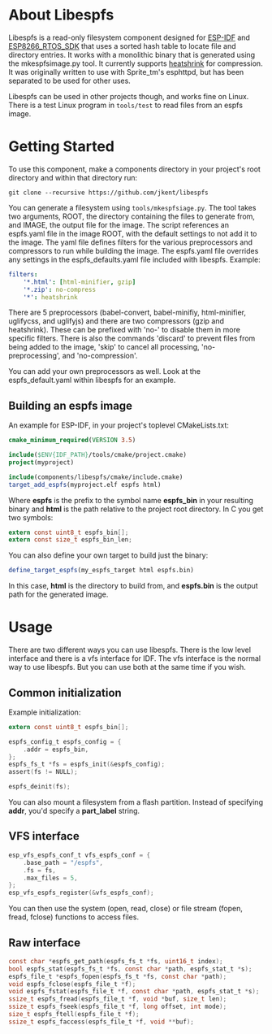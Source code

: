 # About Libespfs

Libespfs is a read-only filesystem component designed for
[ESP-IDF](https://github.com/espressif/esp-idf) and
[ESP8266_RTOS_SDK](https://github.com/espressif/ESP8266_RTOS_SDK) that uses a
sorted hash table to locate file and directory entries. It works with a
monolithic binary that is generated using the mkespfsimage.py tool. It
currently supports [heatshrink](https://github.com/atomicobject/heatshrink)
for compression. It was originally written to use with Sprite_tm's esphttpd,
but has been separated to be used for other uses.

Libespfs can be used in other projects though, and works fine on Linux. There
is a test Linux program in `tools/test` to read files from an espfs image.


# Getting Started

To use this component, make a components directory in your project's root
directory and within that directory run:

`git clone --recursive https://github.com/jkent/libespfs`


You can generate a filesystem using `tools/mkespfsiage.py`. The tool takes two
arguments, ROOT, the directory containing the files to generate from, and
IMAGE, the output file for the image. The script references an espfs.yaml file
in the image ROOT, with the default settings to not add it to the image. The
yaml file defines filters for the various preprocessors and compressors to run
while building the image. The espfs.yaml file overrides any settings in the
espfs_defaults.yaml file included with libespfs. Example:

```yaml
filters:
    '*.html': [html-minifier, gzip]
    '*.zip': no-compress
    '*': heatshrink
```

There are 5 preprocessors (babel-convert, babel-minifiy, html-minifier,
uglifycss, and uglifyjs) and there are two compressors (gzip and heatshrink).
These can be prefixed with 'no-' to disable them in more specific filters.
There is also the commands 'discard' to prevent files from being added to the
image, 'skip' to cancel all processing, 'no-preprocessing', and
'no-compression'.

You can add your own preprocessors as well. Look at the espfs_default.yaml
within libespfs for an example.


## Building an espfs image

An example for ESP-IDF, in your project's toplevel CMakeLists.txt:

```cmake
cmake_minimum_required(VERSION 3.5)

include($ENV{IDF_PATH}/tools/cmake/project.cmake)
project(myproject)

include(components/libespfs/cmake/include.cmake)
target_add_espfs(myproject.elf espfs html)
```

Where **espfs** is the prefix to the symbol name **espfs_bin** in your
resulting binary and **html** is the path relative to the project root
directory. In C you get two symbols:

```C
extern const uint8_t espfs_bin[];
extern const size_t espfs_bin_len;
```

You can also define your own target to build just the binary:

```cmake
define_target_espfs(my_espfs_target html espfs.bin)
```

In this case, **html** is the directory to build from, and **espfs.bin** is
the output path for the generated image.


# Usage

There are two different ways you can use libespfs. There is the low level
interface and there is a vfs interface for IDF. The vfs interface is the
normal way to use libespfs. But you can use both at the same time if you wish.


## Common initialization

Example initialization:

```C
extern const uint8_t espfs_bin[];

espfs_config_t espfs_config = {
    .addr = espfs_bin,
};
espfs_fs_t *fs = espfs_init(&espfs_config);
assert(fs != NULL);
```

```C
espfs_deinit(fs);
```

You can also mount a filesystem from a flash partition. Instead of specifying
**addr**, you'd specify a **part_label** string.


## VFS interface

```C
esp_vfs_espfs_conf_t vfs_espfs_conf = {
    .base_path = "/espfs",
    .fs = fs,
    .max_files = 5,
};
esp_vfs_espfs_register(&vfs_espfs_conf);
```

You can then use the system (open, read, close) or file stream (fopen, fread,
fclose) functions to access files.


## Raw interface

```C
const char *espfs_get_path(espfs_fs_t *fs, uint16_t index);
bool espfs_stat(espfs_fs_t *fs, const char *path, espfs_stat_t *s);
espfs_file_t *espfs_fopen(espfs_fs_t *fs, const char *path);
void espfs_fclose(espfs_file_t *f);
void espfs_fstat(espfs_file_t *f, const char *path, espfs_stat_t *s);
ssize_t espfs_fread(espfs_file_t *f, void *buf, size_t len);
ssize_t espfs_fseek(espfs_file_t *f, long offset, int mode);
size_t espfs_ftell(espfs_file_t *f);
ssize_t espfs_faccess(espfs_file_t *f, void **buf);
```
